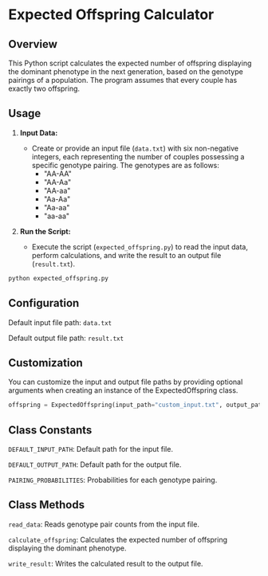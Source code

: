 # Expected Offspring Calculator

## Overview

This Python script calculates the expected number of offspring displaying the dominant phenotype in the next generation, based on the genotype pairings of a population. 
The program assumes that every couple has exactly two offspring.

## Usage

1. **Input Data:**
   - Create or provide an input file (`data.txt`) with six non-negative integers, each representing the number of couples possessing a specific genotype pairing. The genotypes are as follows:
      - "AA-AA"
      - "AA-Aa"
      - "AA-aa"
      - "Aa-Aa"
      - "Aa-aa"
      - "aa-aa"
   
2. **Run the Script:**
   - Execute the script (`expected_offspring.py`) to read the input data, perform calculations, and write the result to an output file (`result.txt`).
  
```bash
python expected_offspring.py
```

## Configuration

Default input file path: `data.txt`

Default output file path: `result.txt`

## Customization

You can customize the input and output file paths by providing optional arguments when creating an instance of the ExpectedOffspring class.

```python
offspring = ExpectedOffspring(input_path="custom_input.txt", output_path="custom_output.txt")
```

## Class Constants

`DEFAULT_INPUT_PATH`: Default path for the input file.

`DEFAULT_OUTPUT_PATH`: Default path for the output file.

`PAIRING_PROBABILITIES`: Probabilities for each genotype pairing.

## Class Methods

`read_data`: Reads genotype pair counts from the input file.

`calculate_offspring`: Calculates the expected number of offspring displaying the dominant phenotype.

`write_result`: Writes the calculated result to the output file.
